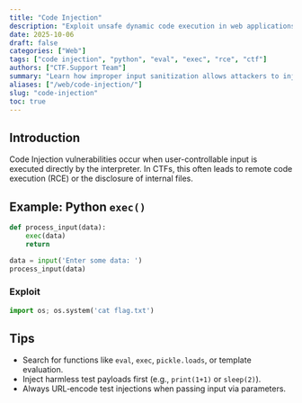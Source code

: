 ```yaml
---
title: "Code Injection"
description: "Exploit unsafe dynamic code execution in web applications to achieve code execution or sensitive data access."
date: 2025-10-06
draft: false
categories: ["Web"]
tags: ["code injection", "python", "eval", "exec", "rce", "ctf"]
authors: ["CTF.Support Team"]
summary: "Learn how improper input sanitization allows attackers to inject and execute code on the server side."
aliases: ["/web/code-injection/"]
slug: "code-injection"
toc: true
---
```


## Introduction

Code Injection vulnerabilities occur when user-controllable input is executed directly by the interpreter.
In CTFs, this often leads to remote code execution (RCE) or the disclosure of internal files.

## Example: Python `exec()`

```python
def process_input(data):
    exec(data)
    return

data = input('Enter some data: ')
process_input(data)
```

### Exploit

```python
import os; os.system('cat flag.txt')
```

## Tips

- Search for functions like `eval`, `exec`, `pickle.loads`, or template evaluation.
- Inject harmless test payloads first (e.g., `print(1+1)` or `sleep(2)`).
- Always URL‑encode test injections when passing input via parameters.
